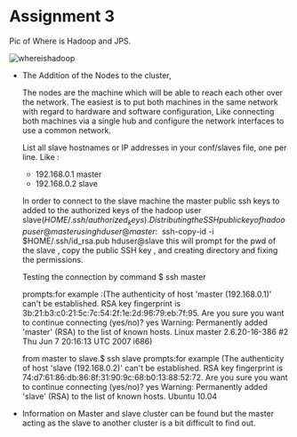  
 
 Assignment 3
==============

Pic of Where is Hadoop and JPS.

![whereishadoop](https://cloud.githubusercontent.com/assets/8570076/4262606/f3f2f802-3bac-11e4-97c7-6f96163935b1.png)

* The Addition of the Nodes to the cluster,
 
  The nodes are the machine which will be able to reach each other over the network. The easiest is to put both machines   in the same network with regard to hardware and software configuration, Like connecting both machines via a single hub   and configure the network interfaces to use a common network.
  
  List all slave hostnames or IP addresses in your conf/slaves file, one per line.
  Like :
  * 192.168.0.1    master
  * 192.168.0.2    slave
  
  In order to connect to the slave machine the master public ssh keys to added to the authorized keys of the hadoop user   slave($HOME/.ssh/authorized_keys).
  Distributing the SSH public key of hadoopuser@master using 
  hduser@master:~$ ssh-copy-id -i $HOME/.ssh/id_rsa.pub hduser@slave
  this will prompt for the pwd of the slave , copy the public SSH key , and creating directory and fixing the
  permissions.

  Testing the connection by command $ ssh master

  prompts:for example :(The authenticity of host 'master (192.168.0.1)' can't be established.
  RSA key fingerprint is 3b:21:b3:c0:21:5c:7c:54:2f:1e:2d:96:79:eb:7f:95.
  Are you sure you want to continue connecting (yes/no)? yes
  Warning: Permanently added 'master' (RSA) to the list of known hosts.
  Linux master 2.6.20-16-386 #2 Thu Jun 7 20:16:13 UTC 2007 i686)
  
  from master to slave.$ ssh slave
  prompts:for example (The authenticity of host 'slave (192.168.0.2)' can't be established.
  RSA key fingerprint is 74:d7:61:86:db:86:8f:31:90:9c:68:b0:13:88:52:72.
  Are you sure you want to continue connecting (yes/no)? yes
  Warning: Permanently added 'slave' (RSA) to the list of known hosts.
  Ubuntu 10.04
 
* Information on Master and slave cluster can be found but the master acting as the slave to another cluster is a bit     difficult to find out.  
